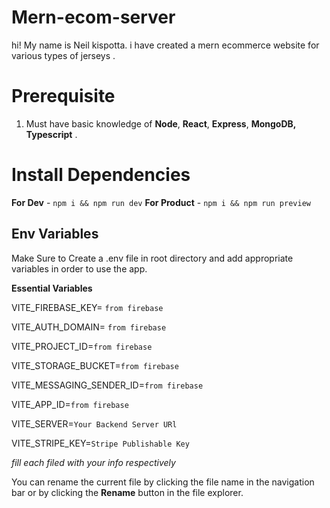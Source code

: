 ﻿# Mern-ecom-server

hi! My name is Neil kispotta. i have created a mern ecommerce website for various types of jerseys .


# Prerequisite

1.  Must have basic knowledge of  **Node**,  **React**,  **Express**,  **MongoDB,** **Typescript** .  

# Install Dependencies
**For Dev** - `npm i && npm run dev`  **For Product** - `npm i && npm run preview`



## Env Variables

[](https://github.com/meabhisingh/mern-ecommerce-frontend-2024/blob/master/README.md#env-variables)

Make Sure to Create a .env file in root directory and add appropriate variables in order to use the app.

**Essential Variables**

VITE_FIREBASE_KEY=  `from firebase`

VITE_AUTH_DOMAIN=  `from firebase`

VITE_PROJECT_ID=`from firebase`

VITE_STORAGE_BUCKET=`from firebase`

VITE_MESSAGING_SENDER_ID=`from firebase`

VITE_APP_ID=`from firebase`

VITE_SERVER=`Your Backend Server URl`

VITE_STRIPE_KEY=`Stripe Publishable Key`

_fill each filed with your info respectively_

You can rename the current file by clicking the file name in the navigation bar or by clicking the **Rename** button in the file explorer.


